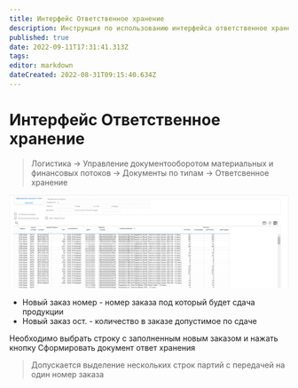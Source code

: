 ```yaml
---
title: Интерфейс Ответственное хранение
description: Инструкция по использованию интерфейса ответственное хранение
published: true
date: 2022-09-11T17:31:41.313Z
tags: 
editor: markdown
dateCreated: 2022-08-31T09:15:40.634Z
---
```


# Интерфейс Ответственное хранение

>Логистика → Управление документооборотом материальных и финансовых потоков → Документы по типам → Ответсвенное хранение


![](<../../assets/image (798).png>)

* Новый заказ номер - номер заказа под который будет сдача продукции
* Новый заказ ост. - количество в заказе допустимое по сдаче

Необходимо выбрать строку с заполненным новым заказом и нажать кнопку Сформировать документ ответ хранения

>Допускается выделение нескольких строк партий с передачей на один номер заказа

